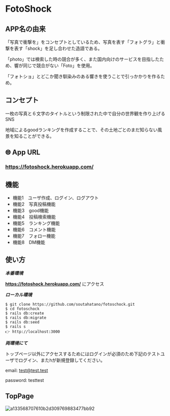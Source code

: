 # FotoShock

## APP名の由来

「写真で衝撃を」をコンセプトとしているため、写真を表す「フォトグラ」と衝撃を表す「shock」を足し合わせた造語である。

「photo」では検索した時の競合が多く、また国内向けのサービスを目指したため、響が同じで競合がない「Foto」を使用。

「フォトショ」とどこか聞き馴染みのある響きを使うことで引っかかりを作るため。

## コンセプト

一枚の写真と６文字のタイトルという制限された中で自分の世界観を作り上げるSNS

地域によるgoodランキングを作成することで、その土地ごとのまだ知らない風景を知ることができる。

## 🌐 App URL
 
### **https://fotoshock.herokuapp.com/**  



## 機能
 
- 機能1　ユーザ作成、ログイン、ログアウト
- 機能2　写真投稿機能
- 機能3　good機能
- 機能4　投稿検索機能
- 機能5　ランキング機能
- 機能6　コメント機能
- 機能7　フォロー機能
- 機能8　DM機能

## 使い方
 
***本番環境***
 
 **https://fotoshock.herokuapp.com/** にアクセス
 
***ローカル環境***

```
$ git clone https://github.com/soutahatano/fotoschock.git
$ cd fotoschock
$ rails db:create
$ rails db:migrate
$ rails db:seed
$ rails s
👉 http://localhost:3000
```

***両環境にて***

トップページ以外にアクセスするためにはログインが必須のため下記のテストユーザでログイン、またhが新規登録してください。

email: test@test.test

password: testtest

## TopPage
![a133568707610b2d309769883477bb92](https://user-images.githubusercontent.com/59045355/76297103-9a66dd00-62fa-11ea-8282-6f7448947966.jpg)
